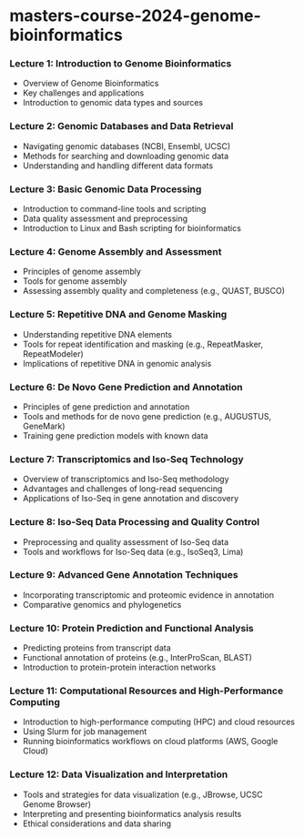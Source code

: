 # masters-course-2024-genome-bioinformatics

### Lecture 1: Introduction to Genome Bioinformatics
- Overview of Genome Bioinformatics
- Key challenges and applications
- Introduction to genomic data types and sources

### Lecture 2: Genomic Databases and Data Retrieval
- Navigating genomic databases (NCBI, Ensembl, UCSC)
- Methods for searching and downloading genomic data
- Understanding and handling different data formats

### Lecture 3: Basic Genomic Data Processing
- Introduction to command-line tools and scripting
- Data quality assessment and preprocessing
- Introduction to Linux and Bash scripting for bioinformatics

### Lecture 4: Genome Assembly and Assessment
- Principles of genome assembly
- Tools for genome assembly
- Assessing assembly quality and completeness (e.g., QUAST, BUSCO)

### Lecture 5: Repetitive DNA and Genome Masking
- Understanding repetitive DNA elements
- Tools for repeat identification and masking (e.g., RepeatMasker, RepeatModeler)
- Implications of repetitive DNA in genomic analysis

### Lecture 6: De Novo Gene Prediction and Annotation
- Principles of gene prediction and annotation
- Tools and methods for de novo gene prediction (e.g., AUGUSTUS, GeneMark)
- Training gene prediction models with known data

### Lecture 7: Transcriptomics and Iso-Seq Technology
- Overview of transcriptomics and Iso-Seq methodology
- Advantages and challenges of long-read sequencing
- Applications of Iso-Seq in gene annotation and discovery

### Lecture 8: Iso-Seq Data Processing and Quality Control
- Preprocessing and quality assessment of Iso-Seq data
- Tools and workflows for Iso-Seq data (e.g., IsoSeq3, Lima)

### Lecture 9: Advanced Gene Annotation Techniques
- Incorporating transcriptomic and proteomic evidence in annotation
- Comparative genomics and phylogenetics

### Lecture 10: Protein Prediction and Functional Analysis
- Predicting proteins from transcript data
- Functional annotation of proteins (e.g., InterProScan, BLAST)
- Introduction to protein-protein interaction networks

### Lecture 11: Computational Resources and High-Performance Computing
- Introduction to high-performance computing (HPC) and cloud resources
- Using Slurm for job management
- Running bioinformatics workflows on cloud platforms (AWS, Google Cloud)

### Lecture 12: Data Visualization and Interpretation
- Tools and strategies for data visualization (e.g., JBrowse, UCSC Genome Browser)
- Interpreting and presenting bioinformatics analysis results
- Ethical considerations and data sharing
